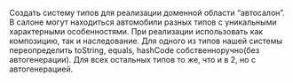 Создать систему типов для реализации доменной области “автосалон”. В салоне могут находиться автомобили разных типов с уникальными характерными особенностями. При реализации использовать как композицию, так и наследование.
Для одного из типов нашей системы переопределить toString, equals, hashCode собственноручно(без автогенерации).
Для всех остальных типов то же, что и в 2, но с автогенерацией.

